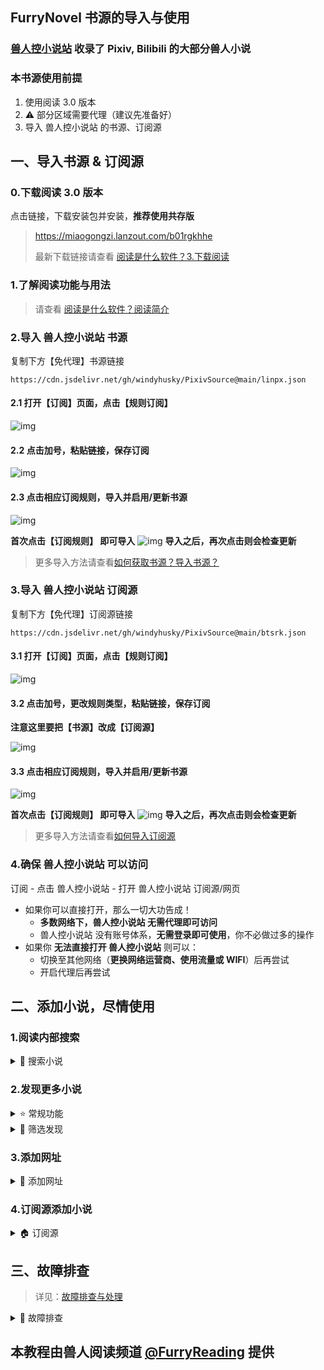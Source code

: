 ## FurryNovel 书源的导入与使用

### [兽人控小说站](https://www.furrynovel.com) 收录了 Pixiv, Bilibili 的大部分兽人小说

### 本书源使用前提
1. 使用阅读 3.0 版本
2. ⚠️ 部分区域需要代理（建议先准备好）
3. 导入 兽人控小说站 的书源、订阅源


## 一、导入书源 & 订阅源
### 0.下载阅读 3.0 版本
点击链接，下载安装包并安装，**推荐使用共存版**

> https://miaogongzi.lanzout.com/b01rgkhhe
>
> 最新下载链接请查看 [阅读是什么软件？3.下载阅读](./ReadMe.md#3.下载阅读)


### 1.了解阅读功能与用法
> 请查看 [阅读是什么软件？阅读简介](./ReadMe.md)


### 2.导入 兽人控小说站 书源
复制下方【免代理】书源链接
```
https://cdn.jsdelivr.net/gh/windyhusky/PixivSource@main/linpx.json
```
#### 2.1 打开【订阅】页面，点击【规则订阅】
![img](./pic/SubscribeEntry.png)


#### 2.2 点击加号，粘贴链接，保存订阅
![img](./pic/SubscribeBoookSourceLinpx.jpg)


#### 2.3 点击相应订阅规则，导入并启用/更新书源
![img](./pic/SubscribeHomePage.jpg)

**首次点击【订阅规则】 即可导入**
![img](./pic/InportBookSourceLinpx.png)
**导入之后，再次点击则会检查更新**

> 更多导入方法请查看[如何获取书源？导入书源？](./ImportBookSource.md)


### 3.导入 兽人控小说站 订阅源
复制下方【免代理】订阅源链接
```
https://cdn.jsdelivr.net/gh/windyhusky/PixivSource@main/btsrk.json
```
#### 3.1 打开【订阅】页面，点击【规则订阅】
![img](./pic/SubscribeEntry.png)


#### 3.2 点击加号，更改规则类型，粘贴链接，保存订阅
**注意这里要把【书源】改成【订阅源】**

![img](./pic/SubscribeRssSourceBtsrk.jpg)


#### 3.3 点击相应订阅规则，导入并启用/更新书源
![img](./pic/SubscribeHomePage.jpg)

**首次点击【订阅规则】 即可导入**
![img](./pic/InportRssSourceBtsrk.png)
**导入之后，再次点击则会检查更新**

> 更多导入方法请查看[如何导入订阅源](./ImportRssSource.md)


### 4.确保 兽人控小说站 可以访问
订阅 - 点击 兽人控小说站 - 打开 兽人控小说站 订阅源/网页

- 如果你可以直接打开，那么一切大功告成！
    - **多数网络下，兽人控小说站 无需代理即可访问**
    - 兽人控小说站 没有账号体系，**无需登录即可使用**，你不必做过多的操作
- 如果你 **无法直接打开 兽人控小说站** 则可以：
    - 切换至其他网络（**更换网络运营商、使用流量或 WIFI**）后再尝试
    - 开启代理后再尝试

## 二、添加小说，尽情使用
### 1.阅读内部搜索
<details>
<summary> 🔎 搜索小说 </summary>

✅ 支持搜索：小说名称、系列小说名称、作者名称、小说标签

![img](./pic/SearchViaLegado.png)
</details>


### 2.发现更多小说
<details>
<summary> ⭐️ 常规功能 </summary>

发现：热门小说、最新小说、随便来点

![img](./pic/DiscoverFurryNovel.png)
</details>


<details><summary> 🔎 筛选发现 </summary>

- 发现 - 长按 **"兽人小说站"** - 编辑 - 右上角菜单 - 设置源变量
- ![img](./pic/SetSourceVariable0.png)
- ![img](./pic/SetSourceVariable1.png)
- ![img](./pic/SetSourceVariable2.png)
- 设置源变量：输入标签，保存
- ```
  龙
  ```
- 发现 - 长按 **"兽人小说站"** - 刷新 - 查看筛选后的小说
- ![img](./pic/DiscoverFurryNovelSort.png)
</details>


### 3.添加网址
<details>
<summary> 🔗 添加网址 </summary>

书架 - 菜单 - 添加网址 - 粘贴小说链接，可以同时添加多个小说的链接

![img](./pic/AddBookViaUrl1.png)
![img](./pic/AddBookViaUrl2.png)
![img](./pic/AddBookViaUrl3.png)

支持 兽人控小说站 多个格式的网址链接：

```
兽人控小说站 目录链接
https://furrynovel.com/zh/novel/8312

兽人控小说站 章节链接
https://furrynovel.com/zh/novel/8312/chapter/33116

兽人控小说站 API链接
https://api.furrynovel.com/api/zh/novel/8312
```
</details>


### 4.订阅源添加小说
<details>
<summary> 🏠 订阅源 </summary>

#### 4.1 替代阅读搜索
受阅读设计的限制，阅读内部搜索不可能完全支持 Linpx的功能。网站的搜索功能更加全面。

![img](./pic/SearchViaFurryNovel.png)


#### 4.2 替代阅读发现
阅读内部浏览器打开 Pixiv，即可使用 Pixiv 书源未完成的功能，如排行榜等功能

![img](./pic/FurryNovelRaces.png)


#### 4.3 添加小说至书架
在阅读内部浏览器内打开 兽人控小说站 小说页面，点击【添加到书架】按钮即可添加小说到书架

![img](./pic/AddBookViaFurryNovel1.png)
![img](./pic/AddBookViaFurryNovel2.png)
</details>


## 三、故障排查
> 详见：[故障排查与处理](./TroubleShoot.md)
<details>
<summary> 🐞 故障排查 </summary>

### 1.没有搜索结果，请自行检查一下内容：

**⓪检查 兽人控小说站 书源是否导入**

**①检查 兽人控小说站 书源是否启用**

**②检查代理是否可用**

**③检查阅读是否走了代理**

**④检查网络是否可用**

**如果上述均无问题，但依然没有搜索结果，那就是书源需要更新了**


### 2.图片无法正常显示

#### 解决措施：关闭替换净化
![img](./pic/ReplaceTurnOff.png)
</details>


## 本教程由兽人阅读频道 [@FurryReading](https://t.me/FurryReading) 提供
